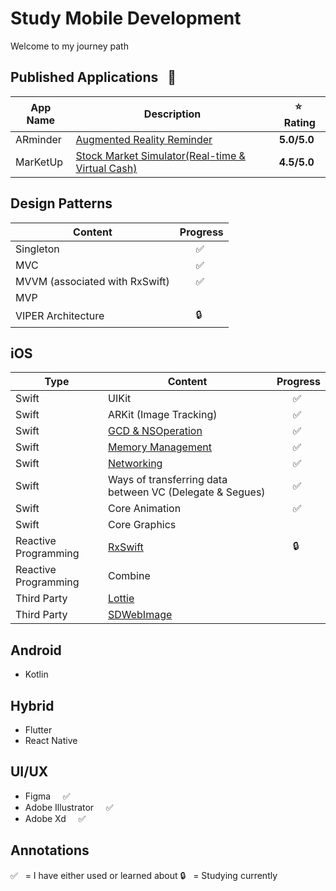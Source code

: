 # Study Mobile Development
Welcome to my journey path

## Published Applications &nbsp; 🎉
App Name | Description | ⭐&nbsp;  Rating
-------- | ----------  | ----------
ARminder | <a href="https://apps.apple.com/tt/app/arminder/id1521786711">Augmented Reality Reminder </a>      | **5.0/5.0** 
MarKetUp | <a href="https://github.com/dks333/MarKetUp">Stock Market Simulator(Real-time & Virtual Cash)</a> | **4.5/5.0** 

## Design Patterns
Content | Progress
------- | ---------
Singleton |  &nbsp; &nbsp; &nbsp; ✅
MVC |  &nbsp; &nbsp; &nbsp; ✅
MVVM (associated with RxSwift) |  &nbsp; &nbsp; &nbsp; ✅
MVP | 
VIPER Architecture |  &nbsp; &nbsp; &nbsp; 🔒

## iOS
Type | Content | Progress
---- | ------- | ---------
Swift | UIKit | &nbsp; &nbsp; &nbsp; ✅
Swift | ARKit (Image Tracking) | &nbsp; &nbsp; &nbsp; ✅
Swift | [GCD & NSOperation](Swifty&#32;Notes/GCD&#32;&&#32;NSOperation.md) | &nbsp; &nbsp; &nbsp; ✅
Swift | <a href="https://github.com/dks333/Study-Notes/blob/master/Swifty%20Notes/Automatic%20Reference%20Counting%20(ARC).md">Memory Management</a> | &nbsp; &nbsp; &nbsp; ✅
Swift | [Networking](Swifty&#32;Notes/Network.md) | &nbsp; &nbsp; &nbsp; ✅
Swift | Ways of transferring data between VC (Delegate & Segues) | &nbsp; &nbsp; &nbsp; ✅
Swift | Core Animation | &nbsp; &nbsp; &nbsp; ✅
Swift | Core Graphics | 
Reactive Programming | [RxSwift](Swifty&#32;Notes/RxSwift.md) | &nbsp; &nbsp; &nbsp; 🔒
Reactive Programming | Combine | 
Third Party | <a href="http://airbnb.io/lottie/#/README">Lottie</a> |
Third Party | <a href="https://github.com/SDWebImage/SDWebImage">SDWebImage</a> |

## Android
 - Kotlin
 
## Hybrid 
- Flutter
- React Native

## UI/UX
- Figma  &nbsp; &nbsp;  ✅
- Adobe Illustrator  &nbsp; &nbsp;  ✅
- Adobe Xd  &nbsp; &nbsp;  ✅


## Annotations
✅  &nbsp; = I have either used or learned about
🔒  &nbsp; = Studying currently
